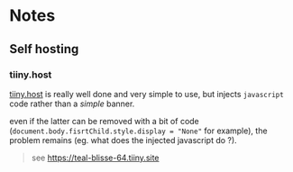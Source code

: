 # Notes

## Self hosting

### tiiny.host

[tiiny.host](https://tiiny.hosts) is really well done and very simple to use, but injects `javascript` code rather than a _simple_ banner.

even if the latter can be removed with a bit of code (`document.body.fisrtChild.style.display = "None"` for example), the problem remains (eg. what does the injected javascript do ?).

> see https://teal-blisse-64.tiiny.site
